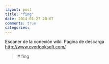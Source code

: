 ```yaml
---
layout: post
title: "fing"
date: 2014-01-27 20:07
comments: true
categories: 
---
```

Escaner de la conexión wiki. Página de descarga http://www.overlooksoft.com/

>\# fing

